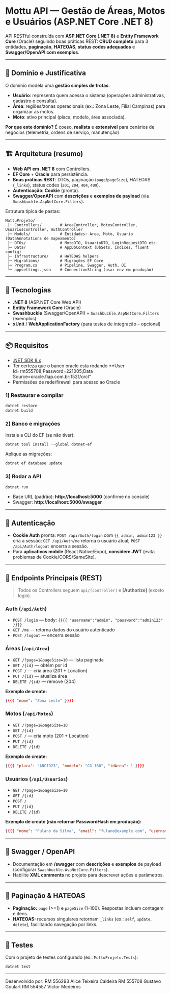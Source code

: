 # Mottu API — Gestão de Áreas, Motos e Usuários (ASP.NET Core .NET 8)

API RESTful construída com **ASP.NET Core (.NET 8)** e **Entity Framework Core** (Oracle) seguindo boas práticas REST:
**CRUD completo** para 3 entidades, **paginação**, **HATEOAS**, **status codes adequados** e **Swagger/OpenAPI com exemplos**.

---

## 🧭 Domínio e Justificativa
O domínio modela uma **gestão simples de frotas**:
- **Usuário**: representa quem acessa o sistema (operações administrativas, cadastro e consulta).
- **Área**: regiões/zonas operacionais (ex.: Zona Leste, Filial Campinas) para organizar as motos.
- **Moto**: ativo principal (placa, modelo, área associada).

**Por que este domínio?** É coeso, **realista** e **extensível** para cenários de negócios (telemetria, ordens de serviço, manutenção)

---

## 🏗️ Arquitetura (resumo)
- **Web API em .NET 8** com Controllers.
- **EF Core** + **Oracle** para persistência.
- **Boas práticas REST**: DTOs, paginação (`page`/`pageSize`), HATEOAS (`_links`), status codes (`201`, `204`, `404`, `409`).
- **Autenticação**: **Cookie** (pronta).
- **Swagger/OpenAPI** com **descrições** e **exemplos de payload** (via `Swashbuckle.AspNetCore.Filters`).

Estrutura típica de pastas:
```
MottuProjeto/
 ├─ Controllers/        # AreaController, MotosController, UsuariosController, AuthController
 ├─ Models/             # Entidades: Area, Moto, Usuario (DataAnnotations de mapeamento)
 ├─ DTOs/               # MotoDTO, UsuarioDTO, LoginRequestDTO etc.
 ├─ Data/               # AppDbContext (DbSets, índices, fluent config)
 ├─ Infrastructure/     # HATEOAS helpers
 ├─ Migrations/         # Migrações EF Core
 ├─ Program.cs          # Pipeline, Swagger, Auth, DI
 └─ appsettings.json    # ConnectionString (usar env em produção)
```

---

## 🔧 Tecnologias
- **.NET 8** (ASP.NET Core Web API)
- **Entity Framework Core** (Oracle)
- **Swashbuckle** (Swagger/OpenAPI) + `Swashbuckle.AspNetCore.Filters` (exemplos)
- **xUnit** / **WebApplicationFactory** (para testes de integração – opcional)

---

## 📦 Requisitos
- [.NET SDK 8.x](https://dotnet.microsoft.com/)
- Ter certeza que o banco oracle esta rodando **User Id=rm555708;Password=221005;Data Source=oracle.fiap.com.br:1521/orcl"
- Permissões de rede/firewall para acesso ao Oracle

### 1) Restaurar e compilar
```powershell
dotnet restore
dotnet build
```

### 2) Banco e migrações
Instale a CLI do EF (se não tiver):
```powershell
dotnet tool install --global dotnet-ef
```
Aplique as migrações:
```powershell
dotnet ef database update
```

### 3) Rodar a API
```powershell
dotnet run
```
- Base URL (padrão): **http://localhost:5000** (confirme no console)
- Swagger: **http://localhost:5000/swagger**

---

## 🔐 Autenticação
- **Cookie Auth** pronta: `POST /api/Auth/login` com `{{ admin, admin123 }}` cria a sessão; `GET /api/Auth/me` retorna o usuário atual; `POST /api/Auth/logout` encerra a sessão.
- Para **aplicativos mobile** (React Native/Expo), **considere JWT** (evita problemas de Cookie/CORS/SameSite).

---

## 🔗 Endpoints Principais (REST)
> Todos os Controllers seguem `api/[controller]` e **[Authorize]** (exceto login).

### Auth (`/api/Auth`)
- `POST /login` — body: `{{{{ "username":"admin", "password":"admin123" }}}}`  
- `GET /me` — retorna dados do usuário autenticado  
- `POST /logout` — encerra sessão

### Áreas (`/api/Area`)
- `GET /?page=1&pageSize=10` — lista paginada  
- `GET /{id}` — obtém por id  
- `POST /` — cria área (201 + Location)  
- `PUT /{id}` — atualiza área  
- `DELETE /{id}` — remove (204)

**Exemplo de create:**
```json
{{{{ "nome": "Zona Leste" }}}}
```

### Motos (`/api/Motos`)
- `GET /?page=1&pageSize=10`
- `GET /{id}`
- `POST /` — cria moto (201 + Location)
- `PUT /{id}`
- `DELETE /{id}`

**Exemplo de create:**
```json
{{{{ "placa": "ABC1D23", "modelo": "CG 160", "idArea": 1 }}}}
```

### Usuários (`/api/Usuarios`)
- `GET /?page=1&pageSize=10`
- `GET /{id}`
- `POST /`
- `PUT /{id}`
- `DELETE /{id}`

**Exemplo de create (não retornar PasswordHash em produção):**
```json
{{{{ "nome": "Fulano da Silva", "email": "fulano@example.com", "username": "fulano", "password": "123456", "role": "User" }}}}
```

---

## 📄 Swagger / OpenAPI
- Documentação em **/swagger** com **descrições** e **exemplos** de payload (configurar `Swashbuckle.AspNetCore.Filters`).
- Habilite **XML comments** no projeto para descrever ações e parâmetros.

---

## 📑 Paginação & HATEOAS
- **Paginação:** `page` (>=1) e `pageSize` (1–100). Respostas incluem contagem e itens.  
- **HATEOAS:** recursos singulares retornam `_links` (ex.: `self`, `update`, `delete`), facilitando navegação por links.

---

## 🧪 Testes
Com o projeto de testes configurado (ex.: `MottuProjeto.Tests`):
```powershell
dotnet test
```

---

Desenvolvido por:
RM 556293 Alice Teixeira Caldeira
RM 555708 Gustavo Goulart RM 554557 Victor Medeiros
